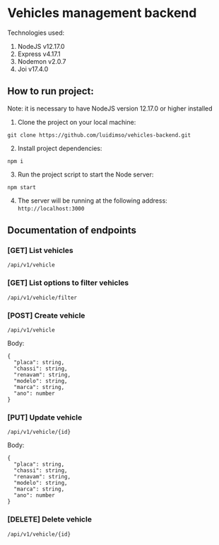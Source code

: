 # Vehicles management backend

Technologies used:

1. NodeJS v12.17.0
2. Express v4.17.1
3. Nodemon v2.0.7
4. Joi v17.4.0

## How to run project:

Note: it is necessary to have NodeJS version 12.17.0 or higher installed

1. Clone the project on your local machine:

```git clone https://github.com/luidimso/vehicles-backend.git```

2. Install project dependencies:

```npm i```

3. Run the project script to start the Node server:

```npm start```

4. The server will be running at the following address: ```http://localhost:3000```


## Documentation of endpoints

### [GET] List vehicles
```/api/v1/vehicle```

### [GET] List options to filter vehicles
```/api/v1/vehicle/filter```

### [POST] Create vehicle
```/api/v1/vehicle```

Body:

```
{
  "placa": string,
  "chassi": string,
  "renavam": string,
  "modelo": string,
  "marca": string,
  "ano": number
}
```

### [PUT] Update vehicle
```/api/v1/vehicle/{id}```

Body:

```
{
  "placa": string,
  "chassi": string,
  "renavam": string,
  "modelo": string,
  "marca": string,
  "ano": number
}
```

### [DELETE] Delete vehicle
```/api/v1/vehicle/{id}```
